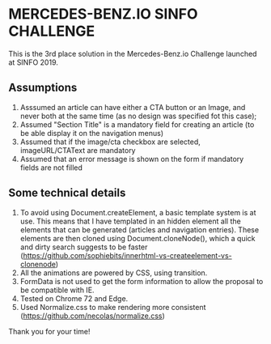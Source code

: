# MERCEDES-BENZ.IO SINFO CHALLENGE

This is the 3rd place solution in the Mercedes-Benz.io Challenge launched at SINFO 2019.

## Assumptions

1. Asssumed an article can have either a CTA button or an Image, and never both at the same time (as no design was specified fot this case);
2. Assumed "Section Title" is a mandatory field for creating an article (to be able display it on the navigation menus)
3. Assumed that if the image/cta checkbox are selected, imageURL/CTAText are mandatory
4. Assumed that an error message is shown on the form if mandatory fields are not filled

## Some technical details

1. To avoid using Document.createElement, a basic template system is at use. This means that I have templated in an hidden element all the elements that can be generated (articles and navigation entries). These elements are then cloned using Document.cloneNode(), which a quick and dirty search suggests to be faster (https://github.com/sophiebits/innerhtml-vs-createelement-vs-clonenode)
2. All the animations are powered by CSS, using transition.
3. FormData is not used to get the form information to allow the proposal to be compatible with IE.
4. Tested on Chrome 72 and Edge.
5. Used Normalize.css to make rendering more consistent (https://github.com/necolas/normalize.css)

Thank you for your time!
